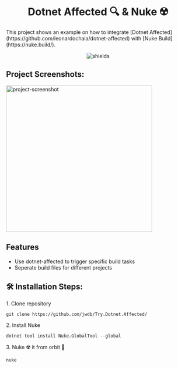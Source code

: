 <h1 align="center" id="title">Dotnet Affected 🔍 &amp; Nuke ☢️</h1>

<p id="description">This project shows an example on how to integrate [Dotnet Affected](https://github.com/leonardochaia/dotnet-affected) with [Nuke Build](https://nuke.build/).</p>

<p align="center"><img src="https://img.shields.io/github/actions/workflow/status/jwdb/Try.Dotnet.Affected/continuous.yml" alt="shields"></p>

<h2>Project Screenshots:</h2>

<img src="https://yuki.zip/s/j0ht48azcf.png" alt="project-screenshot" width="400" height="400/">

  
  
<h2>Features</h2>

*   Use dotnet-affected to trigger specific build tasks
*   Seperate build files for different projects

<h2>🛠️ Installation Steps:</h2>

<p>1. Clone repository</p>

```
git clone https://github.com/jwdb/Try.Dotnet.Affected/
```

<p>2. Install Nuke</p>

```
dotnet tool install Nuke.GlobalTool --global
```

<p>3. Nuke ☢️ it from orbit 🚀</p>

```
nuke
```